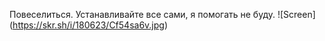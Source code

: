 Повеселиться.
Устанавливайте все сами, я помогать не буду.
![Screen] (https://skr.sh/i/180623/Cf54sa6v.jpg)